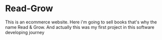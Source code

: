 # Read-Grow
This is an ecommerce website. Here i'm going to sell books that's why the name Read &amp; Grow. And actually this was my first project in this software developing journey
